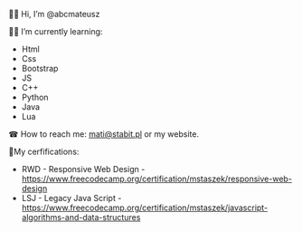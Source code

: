 🙋‍♂️ Hi, I’m @abcmateusz

👨‍🎓 I’m currently learning:
  - Html
  - Css
  - Bootstrap
  - JS
  - C++
  - Python
  - Java
  - Lua
  
☎ How to reach me: mati@stabit.pl or my website.
  
📃My cerfifications:
- RWD - Responsive Web Design - https://www.freecodecamp.org/certification/mstaszek/responsive-web-design
- LSJ - Legacy Java Script - https://www.freecodecamp.org/certification/mstaszek/javascript-algorithms-and-data-structures

